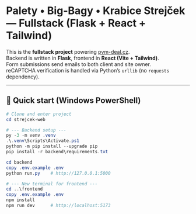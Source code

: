 # Palety • Big-Bagy • Krabice Strejček — Fullstack (Flask + React + Tailwind)

This is the **fullstack project** powering [pvm-deal.cz](https://pvm-deal.cz).  
Backend is written in **Flask**, frontend in **React (Vite + Tailwind)**.  
Form submissions send emails to both client and site owner.  
reCAPTCHA verification is handled via Python’s `urllib` (no `requests` dependency).

---

## 🚀 Quick start (Windows PowerShell)

```powershell
# Clone and enter project
cd strejcek-web

# --- Backend setup ---
py -3 -m venv .venv
.\.venv\Scripts\Activate.ps1
python -m pip install --upgrade pip
pip install -r backend\requirements.txt

cd backend
copy .env.example .env
python run.py    # http://127.0.0.1:5000

# --- New terminal for frontend ---
cd ..\frontend
copy .env.example .env
npm install
npm run dev      # http://localhost:5173
